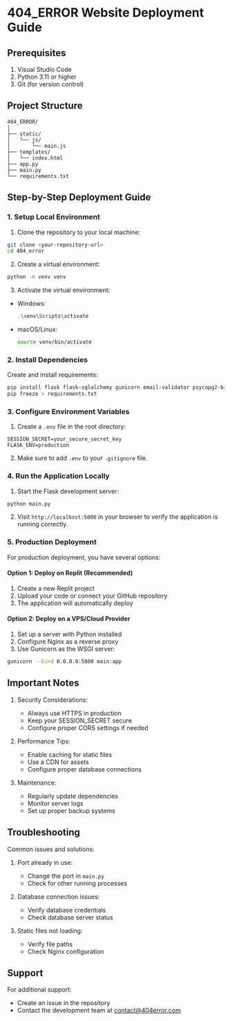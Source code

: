 # 404_ERROR Website Deployment Guide

## Prerequisites
1. Visual Studio Code
2. Python 3.11 or higher
3. Git (for version control)

## Project Structure
```
404_ERROR/
│
├── static/
│   └── js/
│       └── main.js
├── templates/
│   └── index.html
├── app.py
├── main.py
└── requirements.txt
```

## Step-by-Step Deployment Guide

### 1. Setup Local Environment

1. Clone the repository to your local machine:
```bash
git clone <your-repository-url>
cd 404_error
```

2. Create a virtual environment:
```bash
python -m venv venv
```

3. Activate the virtual environment:
- Windows:
  ```bash
  .\venv\Scripts\activate
  ```
- macOS/Linux:
  ```bash
  source venv/bin/activate
  ```

### 2. Install Dependencies

Create and install requirements:
```bash
pip install flask flask-sqlalchemy gunicorn email-validator psycopg2-binary
pip freeze > requirements.txt
```

### 3. Configure Environment Variables

1. Create a `.env` file in the root directory:
```env
SESSION_SECRET=your_secure_secret_key
FLASK_ENV=production
```

2. Make sure to add `.env` to your `.gitignore` file.

### 4. Run the Application Locally

1. Start the Flask development server:
```bash
python main.py
```

2. Visit `http://localhost:5000` in your browser to verify the application is running correctly.

### 5. Production Deployment

For production deployment, you have several options:

#### Option 1: Deploy on Replit (Recommended)
1. Create a new Replit project
2. Upload your code or connect your GitHub repository
3. The application will automatically deploy

#### Option 2: Deploy on a VPS/Cloud Provider
1. Set up a server with Python installed
2. Configure Nginx as a reverse proxy
3. Use Gunicorn as the WSGI server:
```bash
gunicorn --bind 0.0.0.0:5000 main:app
```

## Important Notes

1. Security Considerations:
   - Always use HTTPS in production
   - Keep your SESSION_SECRET secure
   - Configure proper CORS settings if needed

2. Performance Tips:
   - Enable caching for static files
   - Use a CDN for assets
   - Configure proper database connections

3. Maintenance:
   - Regularly update dependencies
   - Monitor server logs
   - Set up proper backup systems

## Troubleshooting

Common issues and solutions:

1. Port already in use:
   - Change the port in `main.py`
   - Check for other running processes

2. Database connection issues:
   - Verify database credentials
   - Check database server status

3. Static files not loading:
   - Verify file paths
   - Check Nginx configuration

## Support

For additional support:
- Create an issue in the repository
- Contact the development team at contact@404error.com
